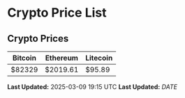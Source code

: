 # Crypto Price List

## Crypto Prices
| Bitcoin | Ethereum | Litecoin |
| ------- | -------- | -------- |
| $82329 | $2019.61 | $95.89 |
**Last Updated:** 2025-03-09 19:15 UTC
**Last Updated:** $DATE$
